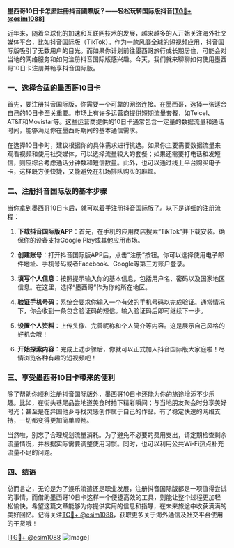 **墨西哥10日卡怎麽註冊抖音國際版？——轻松玩转国际版抖音[[TG💪+ @esim1088](https://t.me/s/esim1088)]**

近年来，随着全球化的加速和互联网技术的发展，越来越多的人开始关注海外社交媒体平台，比如抖音国际版（TikTok）。作为一款风靡全球的短视频应用，抖音国际版吸引了无数用户的目光。而如果你计划前往墨西哥旅行或长期居住，可能会对当地的网络服务和如何注册抖音国际版感兴趣。今天，我们就来聊聊如何使用墨西哥10日卡注册并畅享抖音国际版。

### 一、选择合适的墨西哥10日卡

首先，要注册抖音国际版，你需要一个可靠的网络连接。在墨西哥，选择一张适合自己的10日卡至关重要。市场上有许多运营商提供短期流量套餐，如Telcel、AT&T和Movistar等。这些运营商提供的10日卡通常包含一定量的数据流量和通话时间，能够满足你在墨西哥期间的基本通信需求。

在选择10日卡时，建议根据你的具体需求进行挑选。如果你主要需要数据流量来观看视频和使用社交媒体，可以选择流量较大的套餐；如果还需要打电话和发短信，则应综合考虑通话分钟数和短信数量。此外，也可以通过线上平台购买电子卡，这样既方便快捷，又能避免在机场排队购买的麻烦。

### 二、注册抖音国际版的基本步骤

当你拿到墨西哥10日卡后，就可以着手注册抖音国际版了。以下是详细的注册流程：

1. **下载抖音国际版APP**：首先，在手机的应用商店搜索“TikTok”并下载安装。确保你的设备支持Google Play或其他应用市场。

2. **创建账号**：打开抖音国际版APP后，点击“注册”按钮。你可以选择使用电子邮件地址、手机号码或者Facebook、Google等第三方账户登录。

3. **填写个人信息**：按照提示输入你的基本信息，包括用户名、密码以及国家地区信息。在这里，选择“墨西哥”作为你的所在地区。

4. **验证手机号码**：系统会要求你输入一个有效的手机号码以完成验证。通常情况下，你会收到一条包含验证码的短信。输入验证码后即可继续下一步。

5. **设置个人资料**：上传头像、完善昵称和个人简介等内容。这是展示自己风格的好机会哦！

6. **开始探索内容**：完成上述步骤后，你就可以正式加入抖音国际版大家庭啦！尽情浏览各种有趣的短视频吧！

### 三、享受墨西哥10日卡带来的便利

除了帮助你顺利注册抖音国际版外，墨西哥10日卡还能为你的旅途增添不少乐趣。比如，在街头巷尾品尝地道美食时拍下精彩瞬间；与当地朋友聚会时分享美好时光；甚至是在异国他乡寻找灵感创作属于自己的作品。有了稳定快速的网络支持，一切都变得更加简单顺畅。

当然啦，别忘了合理规划流量消耗。为了避免不必要的费用支出，请定期检查剩余流量情况，并根据实际需要调整使用习惯。同时，也可以利用公共Wi-Fi热点补充流量不足的问题。

### 四、结语

总而言之，无论是为了娱乐消遣还是职业发展，注册抖音国际版都是一项值得尝试的事情。而借助墨西哥10日卡这样一个便捷高效的工具，则能让整个过程更加轻松愉快。希望这篇文章能够为你提供实用的信息和指导，在未来旅途中收获满满的美好回忆。记得关注[TG💪+ @esim1088](https://t.me/s/esim1088)，获取更多关于海外通信及社交平台使用的干货哦！

[[TG💪+ @esim1088](https://t.me/s/esim1088) ![Image](https://i.postimg.cc/4NQfJmqS/Snipaste-2025-05-13-00-14-12.png)]